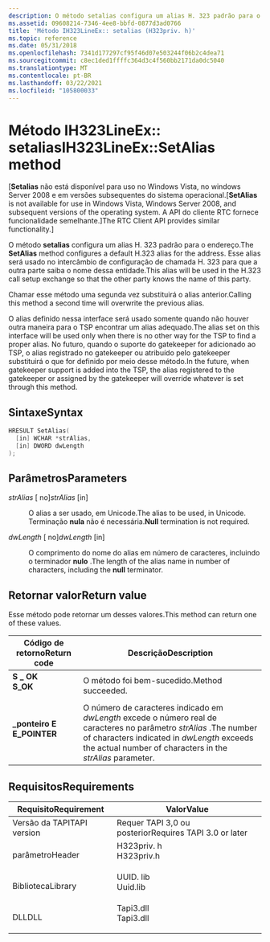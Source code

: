 ```yaml
---
description: O método setalias configura um alias H. 323 padrão para o endereço. Esse alias será usado no intercâmbio de configuração de chamada H. 323 para que a outra parte saiba o nome dessa entidade.
ms.assetid: 09608214-7346-4ee8-bbfd-0877d3ad0766
title: 'Método IH323LineEx:: setalias (H323priv. h)'
ms.topic: reference
ms.date: 05/31/2018
ms.openlocfilehash: 7341d177297cf95f46d07e503244f06b2c4dea71
ms.sourcegitcommit: c8ec1ded1ffffc364d3c4f560bb2171da0dc5040
ms.translationtype: MT
ms.contentlocale: pt-BR
ms.lasthandoff: 03/22/2021
ms.locfileid: "105800033"
---
```

# <a name="ih323lineexsetalias-method"></a><span data-ttu-id="7d5d2-104">Método IH323LineEx:: setalias</span><span class="sxs-lookup"><span data-stu-id="7d5d2-104">IH323LineEx::SetAlias method</span></span>

<span data-ttu-id="7d5d2-105">\[**Setalias** não está disponível para uso no Windows Vista, no windows Server 2008 e em versões subsequentes do sistema operacional.</span><span class="sxs-lookup"><span data-stu-id="7d5d2-105">\[**SetAlias** is not available for use in Windows Vista, Windows Server 2008, and subsequent versions of the operating system.</span></span> <span data-ttu-id="7d5d2-106">A API do cliente RTC fornece funcionalidade semelhante.\]</span><span class="sxs-lookup"><span data-stu-id="7d5d2-106">The RTC Client API provides similar functionality.\]</span></span>

<span data-ttu-id="7d5d2-107">O método **setalias** configura um alias H. 323 padrão para o endereço.</span><span class="sxs-lookup"><span data-stu-id="7d5d2-107">The **SetAlias** method configures a default H.323 alias for the address.</span></span> <span data-ttu-id="7d5d2-108">Esse alias será usado no intercâmbio de configuração de chamada H. 323 para que a outra parte saiba o nome dessa entidade.</span><span class="sxs-lookup"><span data-stu-id="7d5d2-108">This alias will be used in the H.323 call setup exchange so that the other party knows the name of this party.</span></span>

<span data-ttu-id="7d5d2-109">Chamar esse método uma segunda vez substituirá o alias anterior.</span><span class="sxs-lookup"><span data-stu-id="7d5d2-109">Calling this method a second time will overwrite the previous alias.</span></span>

<span data-ttu-id="7d5d2-110">O alias definido nessa interface será usado somente quando não houver outra maneira para o TSP encontrar um alias adequado.</span><span class="sxs-lookup"><span data-stu-id="7d5d2-110">The alias set on this interface will be used only when there is no other way for the TSP to find a proper alias.</span></span> <span data-ttu-id="7d5d2-111">No futuro, quando o suporte do gatekeeper for adicionado ao TSP, o alias registrado no gatekeeper ou atribuído pelo gatekeeper substituirá o que for definido por meio desse método.</span><span class="sxs-lookup"><span data-stu-id="7d5d2-111">In the future, when gatekeeper support is added into the TSP, the alias registered to the gatekeeper or assigned by the gatekeeper will override whatever is set through this method.</span></span>

## <a name="syntax"></a><span data-ttu-id="7d5d2-112">Sintaxe</span><span class="sxs-lookup"><span data-stu-id="7d5d2-112">Syntax</span></span>


```C++
HRESULT SetAlias(
  [in] WCHAR *strAlias,
  [in] DWORD dwLength
);
```



## <a name="parameters"></a><span data-ttu-id="7d5d2-113">Parâmetros</span><span class="sxs-lookup"><span data-stu-id="7d5d2-113">Parameters</span></span>

<dl> <dt>

<span data-ttu-id="7d5d2-114">*strAlias* \[ no\]</span><span class="sxs-lookup"><span data-stu-id="7d5d2-114">*strAlias* \[in\]</span></span>
</dt> <dd>

<span data-ttu-id="7d5d2-115">O alias a ser usado, em Unicode.</span><span class="sxs-lookup"><span data-stu-id="7d5d2-115">The alias to be used, in Unicode.</span></span> <span data-ttu-id="7d5d2-116">Terminação **nula** não é necessária.</span><span class="sxs-lookup"><span data-stu-id="7d5d2-116">**Null** termination is not required.</span></span>

</dd> <dt>

<span data-ttu-id="7d5d2-117">*dwLength* \[ no\]</span><span class="sxs-lookup"><span data-stu-id="7d5d2-117">*dwLength* \[in\]</span></span>
</dt> <dd>

<span data-ttu-id="7d5d2-118">O comprimento do nome do alias em número de caracteres, incluindo o terminador **nulo** .</span><span class="sxs-lookup"><span data-stu-id="7d5d2-118">The length of the alias name in number of characters, including the **null** terminator.</span></span>

</dd> </dl>

## <a name="return-value"></a><span data-ttu-id="7d5d2-119">Retornar valor</span><span class="sxs-lookup"><span data-stu-id="7d5d2-119">Return value</span></span>

<span data-ttu-id="7d5d2-120">Esse método pode retornar um desses valores.</span><span class="sxs-lookup"><span data-stu-id="7d5d2-120">This method can return one of these values.</span></span>



| <span data-ttu-id="7d5d2-121">Código de retorno</span><span class="sxs-lookup"><span data-stu-id="7d5d2-121">Return code</span></span>                                                                               | <span data-ttu-id="7d5d2-122">Descrição</span><span class="sxs-lookup"><span data-stu-id="7d5d2-122">Description</span></span>                                                                                                                      |
|-------------------------------------------------------------------------------------------|----------------------------------------------------------------------------------------------------------------------------------|
| <dl> <span data-ttu-id="7d5d2-123"><dt>**S \_ OK**</dt></span><span class="sxs-lookup"><span data-stu-id="7d5d2-123"><dt>**S\_OK**</dt></span></span> </dl>      | <span data-ttu-id="7d5d2-124">O método foi bem-sucedido.</span><span class="sxs-lookup"><span data-stu-id="7d5d2-124">Method succeeded.</span></span><br/>                                                                                                     |
| <dl> <span data-ttu-id="7d5d2-125"><dt>**\_ponteiro E**</dt></span><span class="sxs-lookup"><span data-stu-id="7d5d2-125"><dt>**E\_POINTER**</dt></span></span> </dl> | <span data-ttu-id="7d5d2-126">O número de caracteres indicado em *dwLength* excede o número real de caracteres no parâmetro *strAlias* .</span><span class="sxs-lookup"><span data-stu-id="7d5d2-126">The number of characters indicated in *dwLength* exceeds the actual number of characters in the *strAlias* parameter.</span></span><br/> |



 

## <a name="requirements"></a><span data-ttu-id="7d5d2-127">Requisitos</span><span class="sxs-lookup"><span data-stu-id="7d5d2-127">Requirements</span></span>



| <span data-ttu-id="7d5d2-128">Requisito</span><span class="sxs-lookup"><span data-stu-id="7d5d2-128">Requirement</span></span> | <span data-ttu-id="7d5d2-129">Valor</span><span class="sxs-lookup"><span data-stu-id="7d5d2-129">Value</span></span> |
|-------------------------|---------------------------------------------------------------------------------------|
| <span data-ttu-id="7d5d2-130">Versão da TAPI</span><span class="sxs-lookup"><span data-stu-id="7d5d2-130">TAPI version</span></span><br/> | <span data-ttu-id="7d5d2-131">Requer TAPI 3,0 ou posterior</span><span class="sxs-lookup"><span data-stu-id="7d5d2-131">Requires TAPI 3.0 or later</span></span><br/>                                                 |
| <span data-ttu-id="7d5d2-132">parâmetro</span><span class="sxs-lookup"><span data-stu-id="7d5d2-132">Header</span></span><br/>       | <dl> <span data-ttu-id="7d5d2-133"><dt>H323priv. h</dt></span><span class="sxs-lookup"><span data-stu-id="7d5d2-133"><dt>H323priv.h</dt></span></span> </dl> |
| <span data-ttu-id="7d5d2-134">Biblioteca</span><span class="sxs-lookup"><span data-stu-id="7d5d2-134">Library</span></span><br/>      | <dl> <span data-ttu-id="7d5d2-135"><dt>UUID. lib</dt></span><span class="sxs-lookup"><span data-stu-id="7d5d2-135"><dt>Uuid.lib</dt></span></span> </dl>   |
| <span data-ttu-id="7d5d2-136">DLL</span><span class="sxs-lookup"><span data-stu-id="7d5d2-136">DLL</span></span><br/>          | <dl> <span data-ttu-id="7d5d2-137"><dt>Tapi3.dll</dt></span><span class="sxs-lookup"><span data-stu-id="7d5d2-137"><dt>Tapi3.dll</dt></span></span> </dl>  |



 

 




